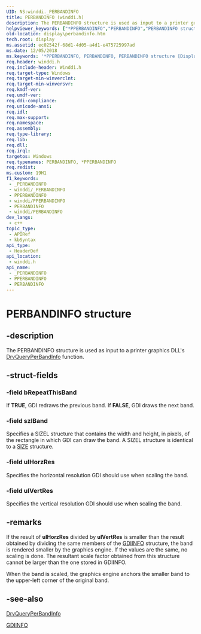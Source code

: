 ```yaml
---
UID: NS:winddi._PERBANDINFO
title: PERBANDINFO (winddi.h)
description: The PERBANDINFO structure is used as input to a printer graphics DLL's DrvQueryPerBandInfo function.
helpviewer_keywords: ["*PPERBANDINFO","PERBANDINFO","PERBANDINFO structure [Display Devices]","PPERBANDINFO","PPERBANDINFO structure pointer [Display Devices]","display.perbandinfo","grstrcts_130088d9-975d-4b22-be85-90e129c64455.xml","winddi/PERBANDINFO","winddi/PPERBANDINFO"]
old-location: display\perbandinfo.htm
tech.root: display
ms.assetid: ec02542f-68d1-4d05-a4d1-e475725997ad
ms.date: 12/05/2018
ms.keywords: '*PPERBANDINFO, PERBANDINFO, PERBANDINFO structure [Display Devices], PPERBANDINFO, PPERBANDINFO structure pointer [Display Devices], display.perbandinfo, grstrcts_130088d9-975d-4b22-be85-90e129c64455.xml, winddi/PERBANDINFO, winddi/PPERBANDINFO'
req.header: winddi.h
req.include-header: Winddi.h
req.target-type: Windows
req.target-min-winverclnt: 
req.target-min-winversvr: 
req.kmdf-ver: 
req.umdf-ver: 
req.ddi-compliance: 
req.unicode-ansi: 
req.idl: 
req.max-support: 
req.namespace: 
req.assembly: 
req.type-library: 
req.lib: 
req.dll: 
req.irql: 
targetos: Windows
req.typenames: PERBANDINFO, *PPERBANDINFO
req.redist: 
ms.custom: 19H1
f1_keywords:
 - _PERBANDINFO
 - winddi/_PERBANDINFO
 - PPERBANDINFO
 - winddi/PPERBANDINFO
 - PERBANDINFO
 - winddi/PERBANDINFO
dev_langs:
 - c++
topic_type:
 - APIRef
 - kbSyntax
api_type:
 - HeaderDef
api_location:
 - winddi.h
api_name:
 - _PERBANDINFO
 - PPERBANDINFO
 - PERBANDINFO
---
```


# PERBANDINFO structure


## -description

The PERBANDINFO structure is used as input to a printer graphics DLL's <a href="/windows/desktop/api/winddi/nf-winddi-drvqueryperbandinfo">DrvQueryPerBandInfo</a> function.

## -struct-fields

### -field bRepeatThisBand

If <b>TRUE</b>, GDI redraws the previous band. If <b>FALSE</b>, GDI draws the next band.

### -field szlBand

Specifies a SIZEL structure that contains the width and height, in pixels, of the rectangle in which GDI can draw the band. A SIZEL structure is identical to a <a href="/windows/desktop/api/windef/ns-windef-size">SIZE</a> structure.

### -field ulHorzRes

Specifies the horizontal resolution GDI should use when scaling the band.

### -field ulVertRes

Specifies the vertical resolution GDI should use when scaling the band.

## -remarks

If the result of <b>ulHorzRes</b> divided by <b>ulVertRes</b> is smaller than the result obtained by dividing the same members of the <a href="/windows/desktop/api/winddi/ns-winddi-gdiinfo">GDIINFO</a> structure, the band is rendered smaller by the graphics engine. If the values are the same, no scaling is done. The resultant scale factor obtained from this structure cannot be larger than the one stored in GDIINFO.

When the band is scaled, the graphics engine anchors the smaller band to the upper-left corner of the original band.

## -see-also

<a href="/windows/desktop/api/winddi/nf-winddi-drvqueryperbandinfo">DrvQueryPerBandInfo</a>



<a href="/windows/desktop/api/winddi/ns-winddi-gdiinfo">GDIINFO</a>

